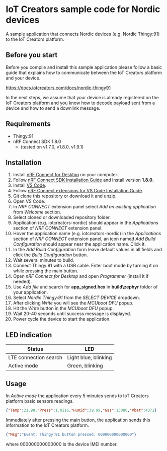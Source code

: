 # IoT Creators sample code for Nordic devices

A sample application that connects Nordic devices (e.g. Nordic Thingy:91) to the IoT Creators platform.

## Before you start

Before you compile and install this sample application please follow a basic guide that explains
how to communicate between the IoT Creators platform and your device.

https://docs.iotcreators.com/docs/nordic-thingy91

In the next steps, we assume that your device is already registered on the IoT Creators platform
and you know how to decode payload sent from a device and how to send a downlink message.

## Requirements

 * Thingy:91 
 * nRF Connect SDK 1.8.0
    * (tested on v1.7.0, v1.8.0, v1.9.1)
 

## Installation

1. Install [nRF Connect for Desktop](https://www.nordicsemi.com/Software-and-tools/Development-Tools/nRF-Connect-for-desktop/Download#infotabs) on your computer.
2. Follow [nRF Connect SDK Installation Guide](https://developer.nordicsemi.com/nRF_Connect_SDK/doc/latest/nrf/gs_assistant.html) and install version **1.8.0**.
3. Install [VS Code](https://code.visualstudio.com/download).
4. Follow [nRF Connect extensions for VS Code Installation Guide](https://nrfconnect.github.io/vscode-nrf-connect/connect/install.html).
5. Git clone this repository or download it and unzip.
6. Open VS Code.
7. In *NRF CONNECT* extension panel select *Add an existing application* from *Welcome* section.
8. Select cloned or downloaded repository folder.
9. Application (e.g. iotcreators-nordic) should appear in the *Applications* section of *NRF CONNECT* extension panel.
10. Hover the application name (e.g. iotcreators-nordic) in the *Applications* section of *NRF CONNECT* extension panel, 
    an icon named *Add Build Configuration* should appear near the application name. Click it.
11. In the *Add Build Configuration* form leave default values in all fields and click the *Build Configuration* button.
12. Wait several minutes to build.
13. Connect Thingy:91 with a USB cable. Enter boot mode by turning it on while pressing the main button.
14. Open *nRF Connect for Desktop* and open *Programmer* (install it if needed).
15. Use *Add file* and search for **app_signed.hex** in **build\zephyr** folder of your application.
16. Select *Nordic Thingy:91* from the *SELECT DEVICE* dropdown.
17. After clicking *Write* you will see the *MCUboot DFU* popup.
18. Hit the *Write* button in the *MCUboot DFU* popup.
19. Wait 20-40 seconds until success message is displayed.
20. Power cycle the device to start the application.

## LED indication

| Status                | LED                  |
| ----------------------|----------------------|
| LTE connection search | Light blue, blinking |
| Active mode           | Green, blinking      |

## Usage

In *Active mode* the application every 5 minutes sends to IoT Creators platform basic sensors readings.

```JSON
{"Temp":21.98,"Press":1.0116,"Humid":39.99,"Gas":13086,"Vbat":4371}
```

Immediately after pressing the main button, the application sends this information to the IoT Creators platform.

```JSON
{"Msg":"Event: Thingy:91 button pressed, 000000000000000"}
```

where 000000000000000 is the device IMEI number.
